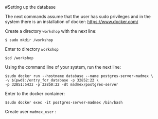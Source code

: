 
#Setting up the database

The next commands assume that the user has sudo privileges and in the system there is an installation of docker: https://www.docker.com/

Create a directory `workshop` with the next line:

```
$ sudo mkdir /workshop
```

Enter to directory `workshop`

```
$cd /workshop
```

Using the command line of your system, run the next line:

```
$sudo docker run --hostname database --name postgres-server-madmex \
-v $(pwd):/entry_for_database -p 32852:22 \
-p 32851:5432 -p 32850:22 -dt madmex/postgres-server
```

Enter to the docker container:

```
$sudo docker exec -it postgres-server-madmex /bin/bash 
```

Create user `madmex_user` :






